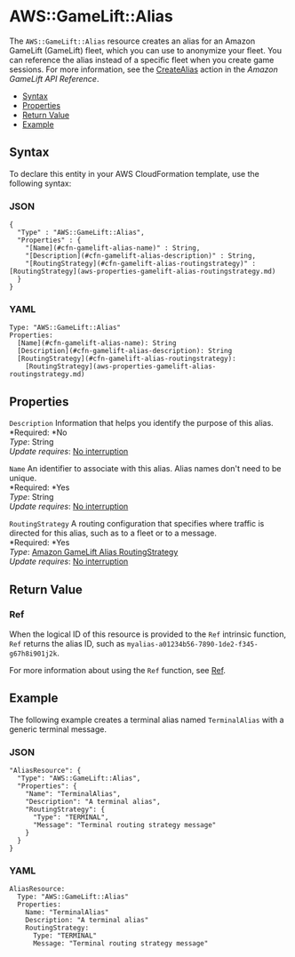 # AWS::GameLift::Alias<a name="aws-resource-gamelift-alias"></a>

The `AWS::GameLift::Alias` resource creates an alias for an Amazon GameLift \(GameLift\) fleet, which you can use to anonymize your fleet\. You can reference the alias instead of a specific fleet when you create game sessions\. For more information, see the [CreateAlias](http://docs.aws.amazon.com/gamelift/latest/apireference/API_CreateAlias.html) action in the *Amazon GameLift API Reference*\.


+ [Syntax](#aws-resource-gamelift-alias-syntax)
+ [Properties](#w3ab2c21c10d641b9)
+ [Return Value](#w3ab2c21c10d641c11)
+ [Example](#w3ab2c21c10d641c13)

## Syntax<a name="aws-resource-gamelift-alias-syntax"></a>

To declare this entity in your AWS CloudFormation template, use the following syntax:

### JSON<a name="aws-resource-gamelift-alias-syntax.json"></a>

```
{
  "Type" : "AWS::GameLift::Alias",
  "Properties" : {
    "[Name](#cfn-gamelift-alias-name)" : String,
    "[Description](#cfn-gamelift-alias-description)" : String,
    "[RoutingStrategy](#cfn-gamelift-alias-routingstrategy)" : [RoutingStrategy](aws-properties-gamelift-alias-routingstrategy.md)
  }
}
```

### YAML<a name="aws-resource-gamelift-alias-syntax.yaml"></a>

```
Type: "AWS::GameLift::Alias"
Properties: 
  [Name](#cfn-gamelift-alias-name): String
  [Description](#cfn-gamelift-alias-description): String
  [RoutingStrategy](#cfn-gamelift-alias-routingstrategy):
    [RoutingStrategy](aws-properties-gamelift-alias-routingstrategy.md)
```

## Properties<a name="w3ab2c21c10d641b9"></a>

`Description`  <a name="cfn-gamelift-alias-description"></a>
Information that helps you identify the purpose of this alias\.  
*Required: *No  
*Type*: String  
*Update requires*: [No interruption](using-cfn-updating-stacks-update-behaviors.md#update-no-interrupt)

`Name`  <a name="cfn-gamelift-alias-name"></a>
An identifier to associate with this alias\. Alias names don't need to be unique\.  
*Required: *Yes  
*Type*: String  
*Update requires*: [No interruption](using-cfn-updating-stacks-update-behaviors.md#update-no-interrupt)

`RoutingStrategy`  <a name="cfn-gamelift-alias-routingstrategy"></a>
A routing configuration that specifies where traffic is directed for this alias, such as to a fleet or to a message\.  
*Required: *Yes  
*Type*: [Amazon GameLift Alias RoutingStrategy](aws-properties-gamelift-alias-routingstrategy.md)  
*Update requires*: [No interruption](using-cfn-updating-stacks-update-behaviors.md#update-no-interrupt)

## Return Value<a name="w3ab2c21c10d641c11"></a>

### Ref<a name="w3ab2c21c10d641c11b2"></a>

When the logical ID of this resource is provided to the `Ref` intrinsic function, `Ref` returns the alias ID, such as `myalias-a01234b56-7890-1de2-f345-g67h8i901j2k`\.

For more information about using the `Ref` function, see [Ref](intrinsic-function-reference-ref.md)\.

## Example<a name="w3ab2c21c10d641c13"></a>

The following example creates a terminal alias named `TerminalAlias` with a generic terminal message\.

### JSON<a name="aws-resource-gamelift-alias-example.json"></a>

```
"AliasResource": {
  "Type": "AWS::GameLift::Alias",
  "Properties": {
    "Name": "TerminalAlias",
    "Description": "A terminal alias",
    "RoutingStrategy": {
      "Type": "TERMINAL",
      "Message": "Terminal routing strategy message"
    }
  }
}
```

### YAML<a name="aws-resource-gamelift-alias-example.yaml"></a>

```
AliasResource: 
  Type: "AWS::GameLift::Alias"
  Properties: 
    Name: "TerminalAlias"
    Description: "A terminal alias"
    RoutingStrategy: 
      Type: "TERMINAL"
      Message: "Terminal routing strategy message"
```